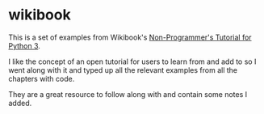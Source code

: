 # wikibook

This is a set of examples from Wikibook's 
[Non-Programmer's Tutorial for Python 3](https://en.wikibooks.org/wiki/Non-Programmer%27s_Tutorial_for_Python_3).

I like the concept of an open tutorial for users to learn from and add to so I went along with it and typed up all the 
relevant examples from all the chapters with code.

They are a great resource to follow along with and contain some notes I added.
